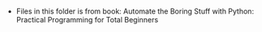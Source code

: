 # 
* Files in this folder is from book: Automate the Boring Stuff with Python: Practical Programming for Total Beginners
